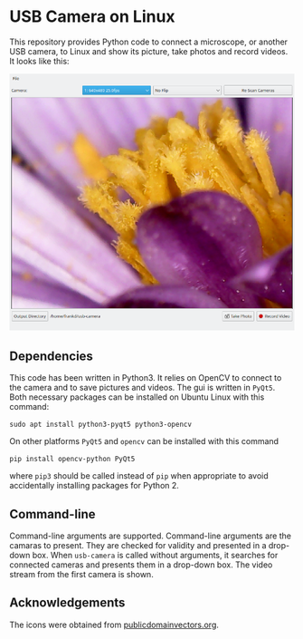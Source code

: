 # USB Camera on Linux

This repository provides Python code to connect a microscope, or another USB camera, to Linux and show its picture, take photos and record videos. It looks like this:

![GUI](/images/gui.png)

## Dependencies

This code has been written in Python3. It relies on OpenCV to connect to the camera and to save pictures and videos. The gui is written in `PyQt5`. Both necessary packages can be installed on Ubuntu Linux with this command:
```
sudo apt install python3-pyqt5 python3-opencv
```

On other platforms `PyQt5` and `opencv` can be installed with this command
```
pip install opencv-python PyQt5
```
where `pip3` should be called instead of `pip` when appropriate to avoid accidentally installing packages for Python 2.

## Command-line

Command-line arguments are supported. Command-line arguments are the camaras to present. They are checked for validity and presented in a drop-down box. When `usb-camera` is called without arguments, it searches for connected cameras and presents them in a drop-down box. The video stream from the first camera is shown.

## Acknowledgements 

The icons were obtained from [publicdomainvectors.org](https://publicdomainvectors.org).
